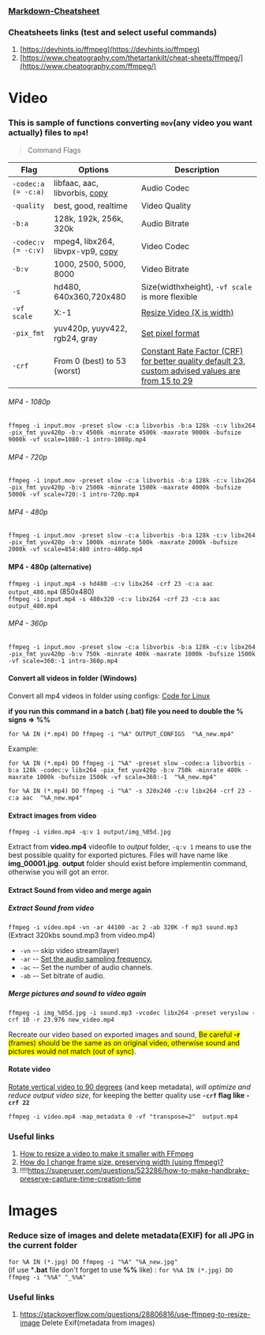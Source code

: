 ### [Markdown-Cheatsheet](https://github.com/adam-p/markdown-here/wiki/Markdown-Cheatsheet#links)

### Cheatsheets links (test and select useful commands)
1. [https://devhints.io/ffmpeg](https://devhints.io/ffmpeg)
2. [https://www.cheatography.com/thetartankilt/cheat-sheets/ffmpeg/](https://www.cheatography.com/ffmpeg/)


# Video

### This is sample of functions converting `mov`(any video you want actually) files to `mp4`!

> Command Flags

| Flag | Options | Description |
| ---- | ------- | ----------- |
| `-codec:a (= -c:a)` | libfaac, aac, libvorbis, [copy](https://stackoverflow.com/questions/38379412/what-does-copy-do-in-a-ffmpeg-command-line) | Audio Codec |
| `-quality` | best, good, realtime | Video Quality |
| `-b:a` | 128k, 192k, 256k, 320k | Audio Bitrate |
| `-codec:v (= -c:v)` | mpeg4, libx264, libvpx-vp9, [copy](https://stackoverflow.com/questions/38379412/what-does-copy-do-in-a-ffmpeg-command-line) | Video Codec |
| `-b:v` | 1000, 2500, 5000, 8000 | Video Bitrate |
| `-s` | hd480, 640x360,720x480  | Size(widthxheight), `-vf scale` is more flexible |
| `-vf scale` | X:-1 | [Resize Video (X is width)](https://trac.ffmpeg.org/wiki/Scaling) |
| `-pix_fmt` | yuv420p, yuyv422, rgb24, gray | [Set pixel format](https://ffmpeg.org/ffmpeg.html#toc-Advanced-Video-options) |
| `-crf` | From 0 (best) to 53 (worst) | [Constant Rate Factor (CRF) for better quality default 23, custom advised values are from 15 to 29](https://trac.ffmpeg.org/wiki/Encode/H.264#crf) |

###### MP4 - 1080p

`ffmpeg -i input.mov -preset slow -c:a libvorbis -b:a 128k -c:v libx264 -pix_fmt yuv420p -b:v 4500k -minrate 4500k -maxrate 9000k -bufsize 9000k -vf scale=1080:-1 intro-1080p.mp4`

###### MP4 - 720p

`ffmpeg -i input.mov -preset slow -c:a libvorbis -b:a 128k -c:v libx264 -pix_fmt yuv420p -b:v 2500k -minrate 1500k -maxrate 4000k -bufsize 5000k -vf scale=720:-1 intro-720p.mp4`

###### MP4 - 480p

`ffmpeg -i input.mov -preset slow -c:a libvorbis -b:a 128k -c:v libx264 -pix_fmt yuv420p -b:v 1000k -minrate 500k -maxrate 2000k -bufsize 2000k -vf scale=854:480 intro-480p.mp4`

#### MP4 - 480p (alternative)

`ffmpeg -i input.mp4 -s hd480 -c:v libx264 -crf 23 -c:a aac output_480.mp4` (850x480) <br/>
`ffmpeg -i input.mp4 -s 480x320 -c:v libx264 -crf 23 -c:a aac output_480.mp4`

###### MP4 - 360p

`ffmpeg -i input.mov -preset slow -c:a libvorbis -b:a 128k -c:v libx264 -pix_fmt yuv420p -b:v 750k -minrate 400k -maxrate 1000k -bufsize 1500k -vf scale=360:-1 intro-360p.mp4`

#### Convert all videos in folder (Windows)

Convert all mp4 videos in folder using configs: [Code for Linux](https://stackoverflow.com/questions/5784661/how-do-you-convert-an-entire-directory-with-ffmpeg)

**if you run this command in a batch (.bat) file you need to double the % signs => %%**

`for %A IN (*.mp4) DO ffmpeg -i "%A" OUTPUT_CONFIGS  "%A_new.mp4"`

Example:

`for %A IN (*.mp4) DO ffmpeg -i "%A" -preset slow -codec:a libvorbis -b:a 128k -codec:v libx264 -pix_fmt yuv420p -b:v 750k -minrate 400k -maxrate 1000k -bufsize 1500k -vf scale=360:-1  "%A_new.mp4"`

`for %A IN (*.mp4) DO ffmpeg -i "%A" -s 320x240 -c:v libx264 -crf 23 -c:a aac  "%A_new.mp4"`

#### Extract images from video

`ffmpeg -i video.mp4 -q:v 1 output/img_%05d.jpg`

Extract from **video.mp4** videofile to *output* folder, `-q:v 1` means to use the best possible quality for exported pictures. Files will have name like **img_00001.jpg**.
**output** folder should exist before implementin command, otherwise you will got an error.


#### Extract Sound from video and merge again
##### Extract Sound from video

`ffmpeg -i video.mp4 -vn -ar 44100 -ac 2 -ab 320K -f mp3 sound.mp3` (Extract 320kbs sound.mp3 from video.mp4)

* `-vn` -- skip video stream(layer)
* `-ar` -- [Set the audio sampling frequency.](https://ffmpeg.org/ffmpeg-all.html#toc-Audio-Options)
* `-ac` -- Set the number of audio channels.
* `-ab` -- Set bitrate of audio.

##### Merge pictures and sound to video again

`ffmpeg -i img_%05d.jpg -i sound.mp3 -vcodec libx264 -preset veryslow -crf 10 -r 23.976 new_video.mp4`

Recreate our video based on exported images and sound, <span style="background-color:yellow">Be careful **-r** (frames) should be the same as on original video, otherwise sound and pictures would not match (out of sync)</span>.

#### Rotate video

[Rotate vertical video to 90 degrees](https://stackoverflow.com/questions/3937387/rotating-videos-with-ffmpeg) (and keep metadata), *will optimize and reduce output video size*, for keeping the better quality use **`-crf` flag like `-crf 22`**

`ffmpeg -i video.mp4 -map_metadata 0 -vf "transpose=2"  output.mp4`

### Useful links

1. [How to resize a video to make it smaller with FFmpeg](https://superuser.com/questions/624563/how-to-resize-a-video-to-make-it-smaller-with-ffmpeg)
2. [How do I change frame size, preserving width (using ffmpeg)?](https://video.stackexchange.com/questions/9947/how-do-i-change-frame-size-preserving-width-using-ffmpeg)
3. !!!!https://superuser.com/questions/523286/how-to-make-handbrake-preserve-capture-time-creation-time 


# Images

### Reduce size of images and delete metadata(EXIF) for all JPG in the current folder

`for %A IN (*.jpg) DO ffmpeg -i "%A" "%A_new.jpg"`  
(if use ***.bat** file don't forget to use **%%** like) : `for %%A IN (*.jpg) DO ffmpeg -i "%%A" "_%%A"`


### Useful links

1. https://stackoverflow.com/questions/28806816/use-ffmpeg-to-resize-image Delete Exif(metadata from images)
